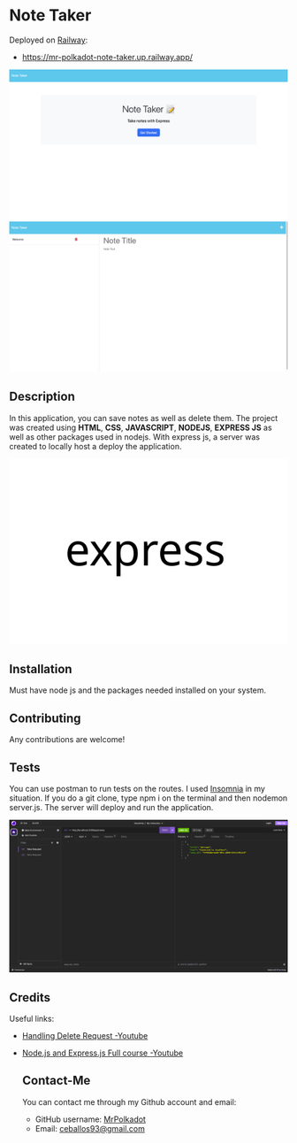 # Note Taker

Deployed on [Railway](https://railway.app/):

- https://mr-polkadot-note-taker.up.railway.app/

![main page](public/assets/images/main-page.png)
![notes](public/assets/images/notes.png)

## Description

In this application, you can save notes as well as delete them. The project was created using **HTML**, **CSS**, **JAVASCRIPT**, **NODEJS**, **EXPRESS JS** as well as other packages used in nodejs. With express js, a server was created to locally host a deploy the application.

![express logo](public/assets/images/express-logo.svg)

## Installation

Must have node js and the packages needed installed on your system.

## Contributing

Any contributions are welcome!

## Tests

You can use postman to run tests on the routes. I used [Insomnia](https://insomnia.rest/) in my situation. If you do a git clone, type npm i on the terminal and then nodemon server.js. The server will deploy and run the application.

![insomnia api](public/assets/images/insomnia.png)

## Credits

Useful links:

- [Handling Delete Request -Youtube](https://youtu.be/00NNuZHF56A?si=l5cJC1gGSpbF3JgV)
- [Node.js and Express.js Full course -Youtube](https://youtu.be/Oe421EPjeBE?si=N8sgHj4y9XnKzKex)

  ## Contact-Me

  You can contact me through my Github account and email:

  - GitHub username: [MrPolkadot](github.com/MrPolkadot)
  - Email: ceballos93@gmail.com
